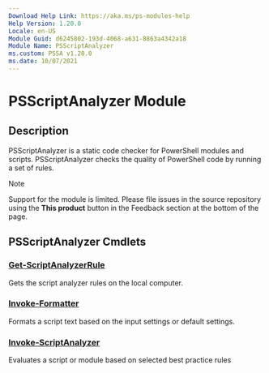 ```yaml
---
Download Help Link: https://aka.ms/ps-modules-help
Help Version: 1.20.0
Locale: en-US
Module Guid: d6245802-193d-4068-a631-8863a4342a18
Module Name: PSScriptAnalyzer
ms.custom: PSSA v1.20.0
ms.date: 10/07/2021
---
```


# PSScriptAnalyzer Module

## Description

PSScriptAnalyzer is a static code checker for PowerShell modules and scripts. PSScriptAnalyzer
checks the quality of PowerShell code by running a set of rules.

> [!NOTE]
> Support for the module is limited. Please file issues in the source repository using the **This
> product** button in the Feedback section at the bottom of the page.

## PSScriptAnalyzer Cmdlets

### [Get-ScriptAnalyzerRule](Get-ScriptAnalyzerRule.md)
Gets the script analyzer rules on the local computer.

### [Invoke-Formatter](Invoke-Formatter.md)
Formats a script text based on the input settings or default settings.

### [Invoke-ScriptAnalyzer](Invoke-ScriptAnalyzer.md)
Evaluates a script or module based on selected best practice rules
